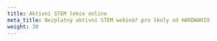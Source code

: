 ```yaml
---
title: Aktivní STEM lekce online
meta_title: Bezplatný aktivní STEM webinář pro školy od HARDWARIO
weight: 30
---
```

